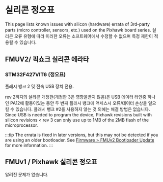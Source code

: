 # 실리콘 정오표

This page lists known issues with silicon (hardware) errata of 3rd-party parts (micro controller, sensors, etc.) used on the Pixhawk board series. 실리콘 오류 유형에 따라 이러한 오류는 소프트웨어에서 수정할 수 없으며 특정 제한이 적용될 수 있습니다.

## FMUV2/ 픽쇼크 실리콘 에라타

### STM32F427VIT6 (정오표)

플래시 뱅크 2 및 전속 USB 장치 전용.

rev 2까지의 실리콘 개정판(개정판 3은 영향을받지 않음)은 USB 데이터 라인중 하나 인 PA12에 활동이있는 동안 두 번째 플래시 뱅크에 액세스시 오류/데이터 손상을 일으킬 수 있습니다. 플래시 뱅크 #2를 사용하지 않는 것 외에는 해결 방법은 없습니다.
Since USB is needed to program the device, Pixhawk revisions built with silicon revisions < rev 3 can only use up to 1MB of the 2MB flash of the microprocessor.

:::tip
The errata is fixed in later versions, but this may not be detected if you are using an older bootloader.
See [Firmware > FMUv2 Bootloader Update](../config/firmware.md#bootloader) for more information.
:::

## FMUv1 / Pixhawk 실리콘 정오표

알려진 문제가 없습니다.
